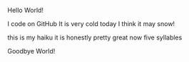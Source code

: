 Hello World!



I code on GitHub
It is very cold today
I think it may snow!





this is my haiku
it is honestly pretty great
now five syllables

Goodbye World!